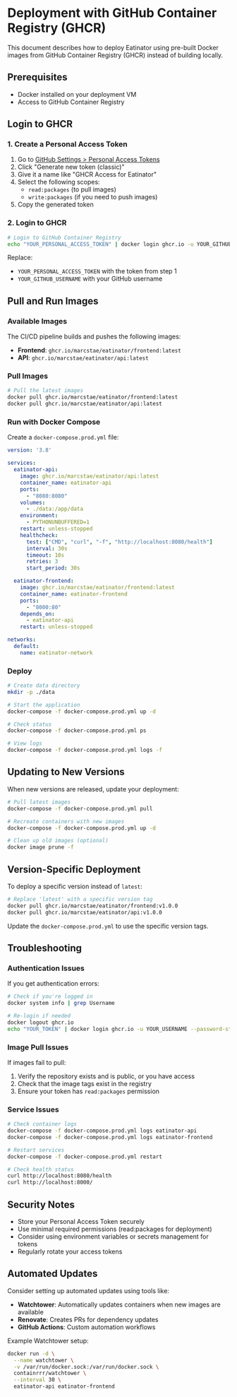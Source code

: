 # Deployment with GitHub Container Registry (GHCR)

This document describes how to deploy Eatinator using pre-built Docker images from GitHub Container Registry (GHCR) instead of building locally.

## Prerequisites

- Docker installed on your deployment VM
- Access to GitHub Container Registry

## Login to GHCR

### 1. Create a Personal Access Token

1. Go to [GitHub Settings > Personal Access Tokens](https://github.com/settings/tokens)
2. Click "Generate new token (classic)"
3. Give it a name like "GHCR Access for Eatinator"
4. Select the following scopes:
   - `read:packages` (to pull images)
   - `write:packages` (if you need to push images)
5. Copy the generated token

### 2. Login to GHCR

```bash
# Login to GitHub Container Registry
echo "YOUR_PERSONAL_ACCESS_TOKEN" | docker login ghcr.io -u YOUR_GITHUB_USERNAME --password-stdin
```

Replace:
- `YOUR_PERSONAL_ACCESS_TOKEN` with the token from step 1
- `YOUR_GITHUB_USERNAME` with your GitHub username

## Pull and Run Images

### Available Images

The CI/CD pipeline builds and pushes the following images:

- **Frontend**: `ghcr.io/marcstae/eatinator/frontend:latest`
- **API**: `ghcr.io/marcstae/eatinator/api:latest`

### Pull Images

```bash
# Pull the latest images
docker pull ghcr.io/marcstae/eatinator/frontend:latest
docker pull ghcr.io/marcstae/eatinator/api:latest
```

### Run with Docker Compose

Create a `docker-compose.prod.yml` file:

```yaml
version: '3.8'

services:
  eatinator-api:
    image: ghcr.io/marcstae/eatinator/api:latest
    container_name: eatinator-api
    ports:
      - "8080:8080"
    volumes:
      - ./data:/app/data
    environment:
      - PYTHONUNBUFFERED=1
    restart: unless-stopped
    healthcheck:
      test: ["CMD", "curl", "-f", "http://localhost:8080/health"]
      interval: 30s
      timeout: 10s
      retries: 3
      start_period: 30s

  eatinator-frontend:
    image: ghcr.io/marcstae/eatinator/frontend:latest
    container_name: eatinator-frontend
    ports:
      - "8000:80"
    depends_on:
      - eatinator-api
    restart: unless-stopped

networks:
  default:
    name: eatinator-network
```

### Deploy

```bash
# Create data directory
mkdir -p ./data

# Start the application
docker-compose -f docker-compose.prod.yml up -d

# Check status
docker-compose -f docker-compose.prod.yml ps

# View logs
docker-compose -f docker-compose.prod.yml logs -f
```

## Updating to New Versions

When new versions are released, update your deployment:

```bash
# Pull latest images
docker-compose -f docker-compose.prod.yml pull

# Recreate containers with new images
docker-compose -f docker-compose.prod.yml up -d

# Clean up old images (optional)
docker image prune -f
```

## Version-Specific Deployment

To deploy a specific version instead of `latest`:

```bash
# Replace 'latest' with a specific version tag
docker pull ghcr.io/marcstae/eatinator/frontend:v1.0.0
docker pull ghcr.io/marcstae/eatinator/api:v1.0.0
```

Update the `docker-compose.prod.yml` to use the specific version tags.

## Troubleshooting

### Authentication Issues

If you get authentication errors:

```bash
# Check if you're logged in
docker system info | grep Username

# Re-login if needed
docker logout ghcr.io
echo "YOUR_TOKEN" | docker login ghcr.io -u YOUR_USERNAME --password-stdin
```

### Image Pull Issues

If images fail to pull:

1. Verify the repository exists and is public, or you have access
2. Check that the image tags exist in the registry
3. Ensure your token has `read:packages` permission

### Service Issues

```bash
# Check container logs
docker-compose -f docker-compose.prod.yml logs eatinator-api
docker-compose -f docker-compose.prod.yml logs eatinator-frontend

# Restart services
docker-compose -f docker-compose.prod.yml restart

# Check health status
curl http://localhost:8080/health
curl http://localhost:8000/
```

## Security Notes

- Store your Personal Access Token securely
- Use minimal required permissions (read:packages for deployment)
- Consider using environment variables or secrets management for tokens
- Regularly rotate your access tokens

## Automated Updates

Consider setting up automated updates using tools like:

- **Watchtower**: Automatically updates containers when new images are available
- **Renovate**: Creates PRs for dependency updates
- **GitHub Actions**: Custom automation workflows

Example Watchtower setup:

```bash
docker run -d \
  --name watchtower \
  -v /var/run/docker.sock:/var/run/docker.sock \
  containrrr/watchtower \
  --interval 30 \
  eatinator-api eatinator-frontend
```